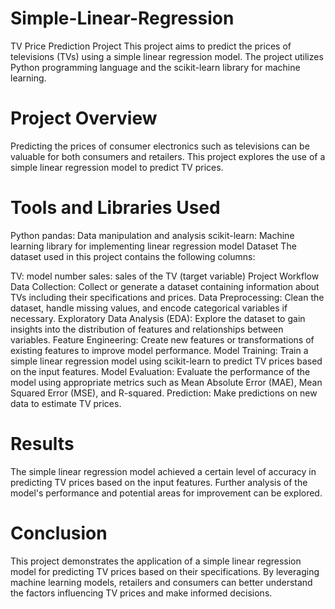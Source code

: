 # Simple-Linear-Regression
TV Price Prediction Project
This project aims to predict the prices of televisions (TVs) using a simple linear regression model. The project utilizes Python programming language and the scikit-learn library for machine learning.

# Project Overview
Predicting the prices of consumer electronics such as televisions can be valuable for both consumers and retailers. This project explores the use of a simple linear regression model to predict TV prices.

# Tools and Libraries Used
Python
pandas: Data manipulation and analysis
scikit-learn: Machine learning library for implementing linear regression model
Dataset
The dataset used in this project contains the following columns:

TV: model number
sales: sales of the TV (target variable)
Project Workflow
Data Collection: Collect or generate a dataset containing information about TVs including their specifications and prices.
Data Preprocessing: Clean the dataset, handle missing values, and encode categorical variables if necessary.
Exploratory Data Analysis (EDA): Explore the dataset to gain insights into the distribution of features and relationships between variables.
Feature Engineering: Create new features or transformations of existing features to improve model performance.
Model Training: Train a simple linear regression model using scikit-learn to predict TV prices based on the input features.
Model Evaluation: Evaluate the performance of the model using appropriate metrics such as Mean Absolute Error (MAE), Mean Squared Error (MSE), and R-squared.
Prediction: Make predictions on new data to estimate TV prices.
# Results
The simple linear regression model achieved a certain level of accuracy in predicting TV prices based on the input features. Further analysis of the model's performance and potential areas for improvement can be explored.

# Conclusion
This project demonstrates the application of a simple linear regression model for predicting TV prices based on their specifications. By leveraging machine learning models, retailers and consumers can better understand the factors influencing TV prices and make informed decisions.
